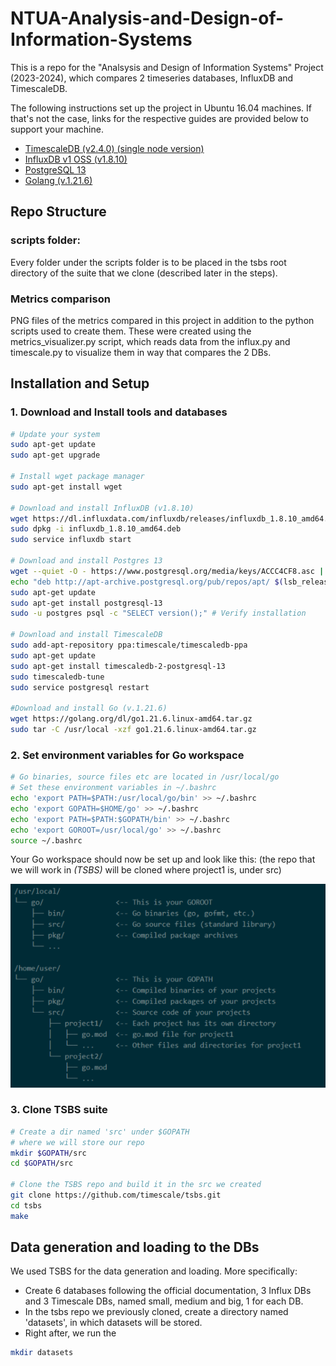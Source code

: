 # NTUA-Analysis-and-Design-of-Information-Systems
This is a repo for the "Analsysis and Design of Information Systems" Project (2023-2024), which compares 2 timeseries databases, InfluxDB and TimescaleDB.

The following instructions set up the project in
Ubuntu 16.04 machines. If that's not the case, links
for the respective guides are provided below to support
your machine.

<ul>
  <li><a href="https://docs.timescale.com/self-hosted/latest/install/"> TimescaleDB (v2.4.0) (single node version) </a></li>
  <li><a href="https://docs.influxdata.com/influxdb/v1/introduction/download/"> InfluxDB v1 OSS (v1.8.10) </a></li>
  <li><a href="https://www.postgresql.org/download/"> PostgreSQL 13 </a></li>
  <li><a href="https://go.dev/doc/install"> Golang (v.1.21.6) </a></li>
</ul>

## Repo Structure
### scripts folder:
Every folder under the scripts folder is to be placed in the tsbs root directory
of the suite that we clone (described later in the steps).

### Metrics comparison
PNG files of the metrics compared in this project in addition to the python scripts used to create them. These were created using the metrics_visualizer.py script,
which reads data from the influx.py and timescale.py to visualize them in way that compares the 2 DBs.


## Installation and Setup

### 1. Download and Install tools and databases
```bash
# Update your system
sudo apt-get update
sudo apt-get upgrade

# Install wget package manager
sudo apt-get install wget

# Download and install InfluxDB (v1.8.10)
wget https://dl.influxdata.com/influxdb/releases/influxdb_1.8.10_amd64.deb
sudo dpkg -i influxdb_1.8.10_amd64.deb
sudo service influxdb start

# Download and install Postgres 13
wget --quiet -O - https://www.postgresql.org/media/keys/ACCC4CF8.asc | sudo apt-key add -
echo "deb http://apt-archive.postgresql.org/pub/repos/apt/ $(lsb_release -cs)-pgdg main" | sudo tee /etc/apt/sources.list.d/pgdg.list
sudo apt-get update
sudo apt-get install postgresql-13
sudo -u postgres psql -c "SELECT version();" # Verify installation

# Download and install TimescaleDB
sudo add-apt-repository ppa:timescale/timescaledb-ppa
sudo apt-get update
sudo apt-get install timescaledb-2-postgresql-13
sudo timescaledb-tune
sudo service postgresql restart

#Download and install Go (v.1.21.6)
wget https://golang.org/dl/go1.21.6.linux-amd64.tar.gz
sudo tar -C /usr/local -xzf go1.21.6.linux-amd64.tar.gz
```

### 2. Set environment variables for Go workspace
```bash
# Go binaries, source files etc are located in /usr/local/go
# Set these environment variables in ~/.bashrc
echo 'export PATH=$PATH:/usr/local/go/bin' >> ~/.bashrc
echo 'export GOPATH=$HOME/go' >> ~/.bashrc
echo 'export PATH=$PATH:$GOPATH/bin' >> ~/.bashrc
echo 'export GOROOT=/usr/local/go' >> ~/.bashrc
source ~/.bashrc
```
Your Go workspace should now be set up and look like this:
(the repo that we will work in *(TSBS)* will be cloned where project1 is, under src)

![Go workspace](Go_workspace.PNG)

### 3. Clone TSBS suite
```bash
# Create a dir named 'src' under $GOPATH
# where we will store our repo
mkdir $GOPATH/src
cd $GOPATH/src

# Clone the TSBS repo and build it in the src we created
git clone https://github.com/timescale/tsbs.git
cd tsbs
make
```
## Data generation and loading to the DBs

We used TSBS for the data generation and
loading. More specifically:

<ul>
  <li> Create 6 databases following the official documentation, 3 Influx DBs and 3 Timescale DBs, named small, medium and big, 1 for each DB. </li>
  <li> In the tsbs repo we previously cloned, create a directory named 'datasets', in which datasets will be stored. </li>
  <li> Right after, we run the </li>
</ul>

```bash
mkdir datasets
```
  





